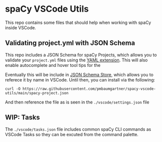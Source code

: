 # spaCy VSCode Utils

This repo contains some files that should help when working with spaCy inside VSCode.

## Validating project.yml with JSON Schema

This repo includes a JSON Schema for spaCy Projects, which allows you to validate your `project.yml` files using the [YAML extension](https://marketplace.visualstudio.com/items?itemName=redhat.vscode-yaml). This will also enable autocomplete and hover tool tips for the 

Eventually this will be include in [JSON Schema Store](https://www.schemastore.org/json/), which allows you to referece it by name in VSCode. Until then, you can install via the following:

```
curl -O https://raw.githubusercontent.com/pmbaumgartner/spacy-vscode-utils/main/spacy-project.json
```

And then reference the file as is seen in the `./vscode/settings.json` file

## WIP: Tasks

The `./vscode/tasks.json` file includes common spaCy CLI commands as VSCode Tasks so they can be excuted from the command palette.